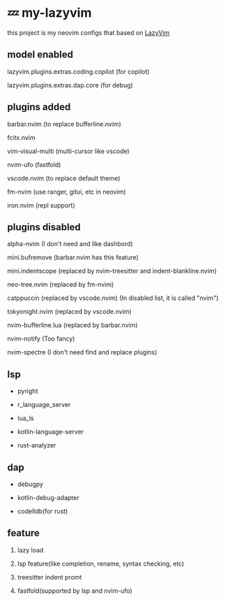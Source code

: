 # 💤 my-lazyvim

this project is my neovim configs that based on [LazyVim](https://github.com/LazyVim/LazyVim)

## model enabled

lazyvim.plugins.extras.coding.copilot (for copilot)

lazyvim.plugins.extras.dap.core (for debug)

## plugins added

barbar.nvim (to replace bufferline.nvim)

fcitx.nvim

vim-visual-multi (multi-cursor like vscode)

nvim-ufo (fastfold)

vscode.nvim (to replace default theme)

fm-nvim (use ranger, gitui, etc in neovim)

iron.nvim (repl support)

## plugins disabled

alpha-nvim (I don't need and like dashbord)

mini.bufremove (barbar.nvim has this feature)

mini.indentscope (replaced by nvim-treesitter and indent-blankline.nvim)

neo-tree.nvim (replaced by fm-nvim)

catppuccin (replaced by vscode.nvim) (In disabled list, it is called "nvim")

tokyonight.nvim (replaced by vscode.nvim)

nvim-bufferline.lua (replaced by barbar.nvim)

nvim-notify (Too fancy)

nvim-spectre (I don't need find and replace plugins)

## lsp

* pyright

* r_language_server

* lua_ls

* kotlin-language-server

* rust-analyzer

## dap

* debugpy

* kotlin-debug-adapter

* codelldb(for rust)

## feature

1. lazy load[](./screenshot/lazy_load.png)

2. lsp feature(like completion, rename, syntax checking, etc)

3. treesitter indent promt[](./screenshot/treesitter_indent_promt.png)

4. fastfold(supported by lsp and nvim-ufo) [](./screenshot/)

